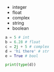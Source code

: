 * integer
* float
* complex
* string
* boolean

```python
a = 5 # int
b = 6.28 # float
c = 2j + 5 # complex
d = 'hi there' # str
e = True # bool

print(type(d))
```